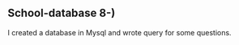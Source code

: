 School-database 8-)
-----------------------------------------------------
I created a database in Mysql and wrote query for some questions.

